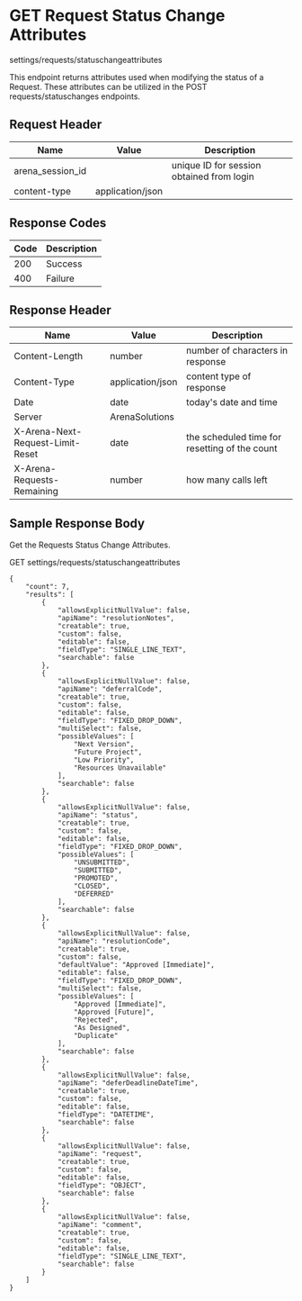 # GET Request Status Change Attributes


settings/requests/statuschangeattributes

This endpoint returns attributes used when modifying the status of a Request. These attributes can be utilized in the POST requests/statuschanges endpoints.

## Request Header

| Name | Value | Description |
|  --- |  --- |  --- | 
| arena_session_id |   | unique ID for session obtained from login |
| content\-type | application/json |   |

## Response Codes

| Code | Description |
|  --- |  --- | 
| 200 | Success |
| 400 | Failure |

## Response Header

| Name | Value | Description |
|  --- |  --- |  --- | 
| Content\-Length | number | number of characters in response |
| Content\-Type | application/json | content type of response |
| Date | date | today's date and time |
| Server | ArenaSolutions |   |
| X\-Arena\-Next\-Request\-Limit\-Reset  | date | the scheduled time for resetting of the count |
| X\-Arena\-Requests\-Remaining  | number | how many calls left |

## Sample Response Body
Get the Requests Status Change Attributes.



GET settings/requests/statuschangeattributes

```
{
    "count": 7,
    "results": [
        {
            "allowsExplicitNullValue": false,
            "apiName": "resolutionNotes",
            "creatable": true,
            "custom": false,
            "editable": false,
            "fieldType": "SINGLE_LINE_TEXT",
            "searchable": false
        },
        {
            "allowsExplicitNullValue": false,
            "apiName": "deferralCode",
            "creatable": true,
            "custom": false,
            "editable": false,
            "fieldType": "FIXED_DROP_DOWN",
            "multiSelect": false,
            "possibleValues": [
                "Next Version",
                "Future Project",
                "Low Priority",
                "Resources Unavailable"
            ],
            "searchable": false
        },
        {
            "allowsExplicitNullValue": false,
            "apiName": "status",
            "creatable": true,
            "custom": false,
            "editable": false,
            "fieldType": "FIXED_DROP_DOWN",
            "possibleValues": [
                "UNSUBMITTED",
                "SUBMITTED",
                "PROMOTED",
                "CLOSED",
                "DEFERRED"
            ],
            "searchable": false
        },
        {
            "allowsExplicitNullValue": false,
            "apiName": "resolutionCode",
            "creatable": true,
            "custom": false,
            "defaultValue": "Approved [Immediate]",
            "editable": false,
            "fieldType": "FIXED_DROP_DOWN",
            "multiSelect": false,
            "possibleValues": [
                "Approved [Immediate]",
                "Approved [Future]",
                "Rejected",
                "As Designed",
                "Duplicate"
            ],
            "searchable": false
        },
        {
            "allowsExplicitNullValue": false,
            "apiName": "deferDeadlineDateTime",
            "creatable": true,
            "custom": false,
            "editable": false,
            "fieldType": "DATETIME",
            "searchable": false
        },
        {
            "allowsExplicitNullValue": false,
            "apiName": "request",
            "creatable": true,
            "custom": false,
            "editable": false,
            "fieldType": "OBJECT",
            "searchable": false
        },
        {
            "allowsExplicitNullValue": false,
            "apiName": "comment",
            "creatable": true,
            "custom": false,
            "editable": false,
            "fieldType": "SINGLE_LINE_TEXT",
            "searchable": false
        }
    ]
}
```
